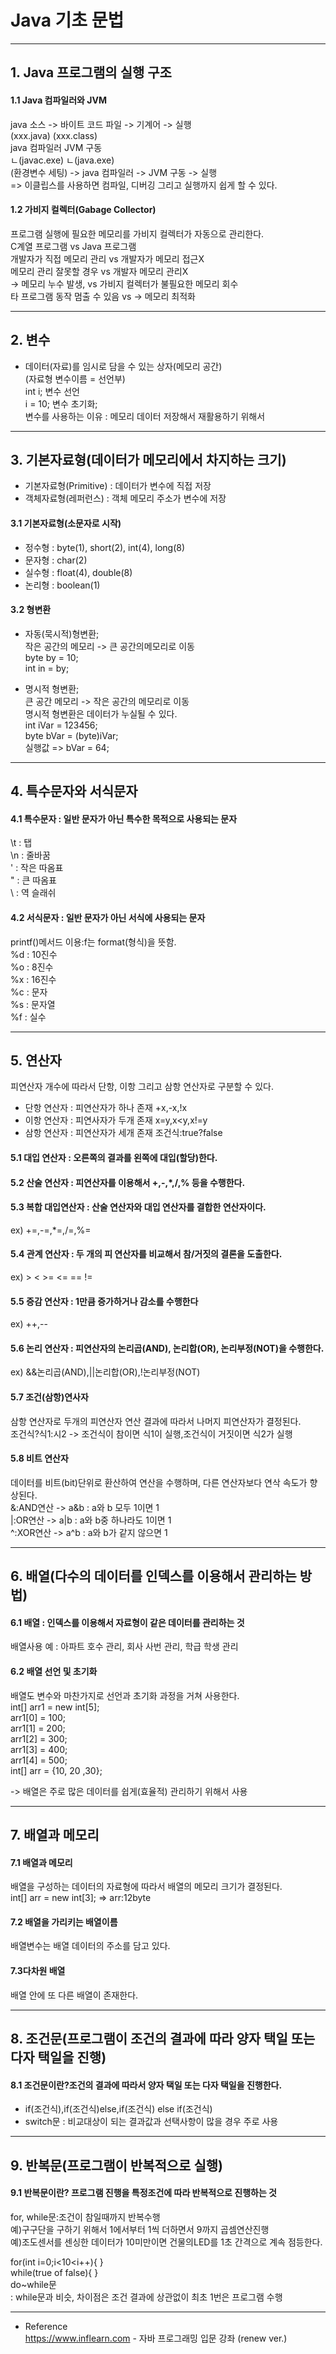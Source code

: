 # Java 기초 문법  

---

## 1. Java 프로그램의 실행 구조
#### 1.1 Java 컴파일러와 JVM
java 소스 -> 바이트 코드 파일 -> 기계어 -> 실행  
(xxx.java)   (xxx.class)  
     java 컴파일러	JVM 구동  
	 ㄴ(javac.exe)	  ㄴ(java.exe)  
(환경변수 세팅) -> java 컴파일러 -> JVM 구동 -> 실행  
=> 이클립스를 사용하면 컴파일, 디버깅 그리고 실행까지 쉽게 할 수 있다.  

#### 1.2 가비지 컬렉터(Gabage Collector)  
프로그램 실행에 필요한 메모리를 가비지 컬렉터가 자동으로 관리한다.  
C계열 프로그램			  	vs 	Java 프로그램  
개발자가 직접 메모리 관리		vs	개발자가 메모리 접근X  
메모리 관리 잘못할 경우		vs	개발자 메모리 관리X  
-> 메모리 누수 발생,		    vs	가비지 컬렉터가 불필요한 메모리 회수  
타 프로그램 동작 멈출 수 있음	vs	-> 메모리 최적화  

---

## 2. 변수
- 데이터(자료)를 임시로 담을 수 있는 상자(메모리 공간)  
(자료형 변수이름 = 선언부)  
int i; 변수 선언  
i = 10; 변수 초기화;  
변수를 사용하는 이유 : 메모리 데이터 저장해서 재활용하기 위해서  

---

## 3. 기본자료형(데이터가 메모리에서 차지하는 크기)
* 기본자료형(Primitive) : 데이터가 변수에 직접 저장  
* 객체자료형(레퍼런스) : 객체 메모리 주소가 변수에 저장  

#### 3.1 기본자료형(소문자로 시작)
- 정수형 : byte(1), short(2), int(4), long(8)  
- 문자형 : char(2)  
- 실수형 : float(4), double(8)  
- 논리형 : boolean(1)  

#### 3.2 형변환
- 자동(묵시적)형변환;  
작은 공간의 메모리 -> 큰 공간의메모리로 이동  
byte by = 10;  
int in = by;  

- 명시적 형변환;  
큰 공간 메모리 -> 작은 공간의 메모리로 이동  
명시적 형변환은 데이터가 누실될 수 있다.  
int iVar = 123456;  
byte bVar = (byte)iVar;  
실행값 => bVar = 64;  

---

## 4. 특수문자와 서식문자
#### 4.1 특수문자 : 일반 문자가 아닌 특수한 목적으로 사용되는 문자  
\t : 탭  
\n : 줄바꿈  
\' : 작은 따옴표  
\" : 큰 따옴표  
\\ : 역 슬래쉬  

#### 4.2 서식문자 : 일반 문자가 아닌 서식에 사용되는 문자
printf()메서드 이용:f는 format(형식)을 뜻함.  
%d : 10진수  
%o : 8진수  
%x : 16진수  
%c : 문자  
%s : 문자열  
%f : 실수  

---

## 5. 연산자
피연산자 개수에 따라서 단항, 이항 그리고 삼항 연산자로 구분할 수 있다.  
- 단항 연산자 : 피연산자가 하나 존재 +x,-x,!x  
- 이항 연산자 : 피연사자가 두개 존재 x=y,x<y,x!=y  
- 삼항 연산자 : 피연산자가 세개 존재 조건식:true?false  

#### 5.1 대입 연산자 : 오른쪽의 결과를 왼쪽에 대입(할당)한다.  
#### 5.2 산술 연산자 : 피연산자를 이용해서 +,-,*,/,% 등을 수행한다.  
#### 5.3 복합 대입연산자 : 산술 연산자와 대입 연산자를 결합한 연산자이다.  
ex) +=,-=,*=,/=,%=  

#### 5.4 관계 연산자 : 두 개의 피 연산자를 비교해서 참/거짓의 결론을 도출한다.  
ex) > < >= <= == !=  

#### 5.5 증감 연산자 : 1만큼 증가하거나 감소를 수행한다  
ex) ++,-- 
 
#### 5.6 논리 연산자 : 피연산자의 논리곱(AND), 논리합(OR), 논리부정(NOT)을 수행한다.  
ex) &&논리곱(AND),||논리합(OR),!논리부정(NOT)  

#### 5.7 조건(삼항)연사자  
삼항 연산자로 두개의 피연산자 연산 결과에 따라서 나머지 피연산자가 결정된다.  
조건식?식1:시2 -> 조건식이 참이면 식1이 실행,조건식이 거짓이면 식2가 실행  

#### 5.8 비트 연산자  
데이터를 비트(bit)단위로 환산하여 연산을 수행하며, 다른 연산자보다 연삭 속도가 향상된다.  
&:AND연산 -> a&b : a와 b 모두 1이면 1  
|:OR연산 -> a|b : a와 b중 하나라도 1이면 1  
^:XOR연산 -> a^b : a와 b가 같지 않으면 1  

---

## 6. 배열(다수의 데이터를 인덱스를 이용해서 관리하는 방법)
#### 6.1 배열 : 인덱스를 이용해서 자료형이 같은 데이터를 관리하는 것  
배열사용 예 : 아파트 호수 관리, 회사 사번 관리, 학급 학생 관리  

#### 6.2 배열 선언 및 초기화
배열도 변수와 마찬가지로 선언과 초기화 과정을 거쳐 사용한다.  
int[] arr1 = new int[5];  
arr1[0] = 100;  
arr1[1] = 200;  
arr1[2] = 300;  
arr1[3] = 400;  
arr1[4] = 500;  
int[] arr = {10, 20 ,30};  

-> 배열은 주로 많은 데이터를 쉽게(효율적) 관리하기 위해서 사용  

---

## 7. 배열과 메모리
#### 7.1 배열과 메모리
배열을 구성하는 데이터의 자료형에 따라서 배열의 메모리 크기가 결정된다.  
int[] arr = new int[3]; => arr:12byte  

#### 7.2 배열을 가리키는 배열이름
배열변수는 배열 데이터의 주소를 담고 있다.  

#### 7.3다차원 배열
배열 안에 또 다른 배열이 존재한다.  

---

## 8. 조건문(프로그램이 조건의 결과에 따라 양자 택일 또는 다자 택일을 진행)
#### 8.1 조건문이란?조건의 결과에 따라서 양자 택일 또는 다자 택일을 진행한다.
- if(조건식),if(조건식)else,if(조건식) else if(조건식)  
- switch문 : 비교대상이 되는 결과값과 선택사항이 많을 경우 주로 사용  

---

## 9. 반복문(프로그램이 반복적으로 실행)
#### 9.1 반복문이란? 프로그램 진행을 특정조건에 따라 반복적으로 진행하는 것  
for, while문:조건이 참일때까지 반복수행  
예)구구단을 구하기 위해서 1에서부터 1씩 더하면서 9까지 곱셈연산진행  
예)조도센서를 센싱한 데이터가 10미만이면 건물의LED를 1초 간격으로 계속 점등한다.  

for(int i=0;i<10<i++){ }  
while(true of false){ }  
do~while문  
 : while문과 비슷, 차이점은 조건 결과에 상관없이 최초 1번은 프로그램 수행  

---

* Reference  
https://www.inflearn.com - 자바 프로그래밍 입문 강좌 (renew ver.)
